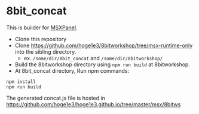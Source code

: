 # 8bit_concat

This is builder for [MSXPanel](https://github.com/hoge1e3/MSXPanel).

- Clone this repository
- Clone https://github.com/hoge1e3/8bitworkshop/tree/msx-runtime-only into the sibling directory.
  - ex.  `/some/dir/8bit_concat` and `/some/dir/8bitworkshop/`
- Build the 8bitworkshop directory using `npm run build` at 8bitworkshop.
- At 8bit_concat directory, Run npm commands:
~~~
npm install
npm run build
~~~

The generated concat.js file is hosted in https://github.com/hoge1e3/hoge1e3.github.io/tree/master/msx/8bitws
